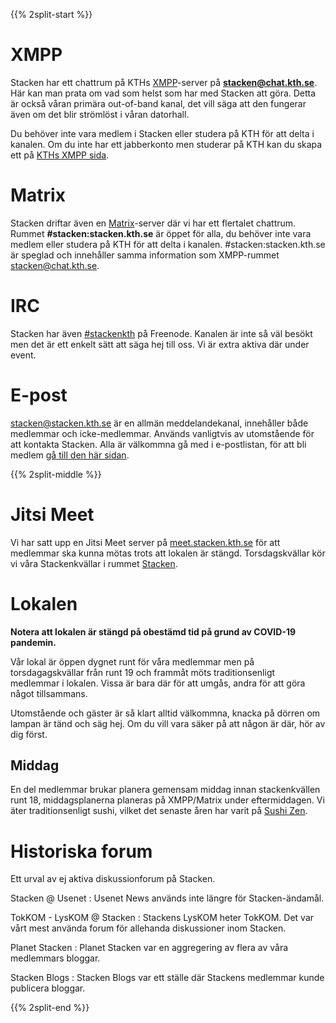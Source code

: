 <!-- 
.. title: Forum
.. slug: forum
.. description:
-->

{{% 2split-start %}}
# XMPP
Stacken har ett chattrum på KTHs [XMPP](https://xmpp.org/)-server på **stacken@chat.kth.se**. Här kan man prata om vad som helst som har med Stacken att göra. Detta är också våran primära out-of-band kanal, det vill säga att den fungerar även om det blir strömlöst i våran datorhall.

Du behöver inte vara medlem i Stacken eller studera på KTH för att delta i kanalen. Om du inte har ett jabberkonto men studerar på KTH kan du skapa ett på
[KTHs XMPP sida](https://www.lan.kth.se/xmpp.html).

# Matrix
Stacken driftar även en [Matrix](https://www.matrix.org)-server där vi har ett flertalet chattrum. Rummet **#stacken:stacken.kth.se** är öppet för alla,
du behöver inte vara medlem eller studera på KTH för att delta i kanalen. #stacken:stacken.kth.se är speglad och innehåller samma information som XMPP-rummet stacken@chat.kth.se.

# IRC
Stacken har även [#stackenkth](/club/irc/) på Freenode. Kanalen är inte så väl besökt men det är ett enkelt sätt att säga hej till oss. Vi är extra aktiva där
under event.

# E-post
<stacken@stacken.kth.se> är en allmän meddelandekanal, innehåller både medlemmar och icke-medlemmar. Används vanligtvis av utomstående för att kontakta Stacken. Alla är välkommna gå med i e-postlistan, för att bli medlem [gå till den här sidan](https://lists.stacken.kth.se/mailman/listinfo/stacken).

{{% 2split-middle %}}

# Jitsi Meet
Vi har satt upp en Jitsi Meet server på [meet.stacken.kth.se](https://meet.stacken.kth.se) för att medlemmar ska kunna mötas
trots att lokalen är stängd. Torsdagskvällar kör vi våra Stackenkvällar i rummet [Stacken](https://meet.stacken.kth.se/Stacken).

# Lokalen
**Notera att lokalen är stängd på obestämd tid på grund av COVID-19 pandemin.**

Vår lokal är öppen dygnet runt för våra medlemmar men på torsdagagskvällar från runt 19 och frammåt möts traditionsenligt medlemmar i lokalen. Vissa är bara där för att umgås, andra för att göra något tillsammans.

Utomstående och gäster är så klart alltid välkommna, knacka på dörren om lampan är tänd och säg hej. Om du vill vara säker på att någon är där, hör av dig först.

## Middag
En del medlemmar brukar planera gemensam middag innan stackenkvällen runt 18, middagsplanerna planeras på XMPP/Matrix under eftermiddagen. Vi äter traditionsenligt sushi, vilket det senaste åren har varit på [Sushi Zen](https://goo.gl/maps/UaM5MXWYdDE2).

# Historiska forum
Ett urval av ej aktiva diskussionforum på Stacken.

Stacken @ Usenet
: Usenet News används inte längre för Stacken-ändamål.

TokKOM - LysKOM @ Stacken
: Stackens LysKOM heter TokKOM. Det var vårt mest använda forum för allehanda diskussioner inom Stacken.
  
Planet Stacken
: Planet Stacken var en aggregering av flera av våra medlemmars bloggar.

Stacken Blogs
: Stacken Blogs var ett ställe där Stackens medlemmar kunde publicera bloggar.

{{% 2split-end %}}
